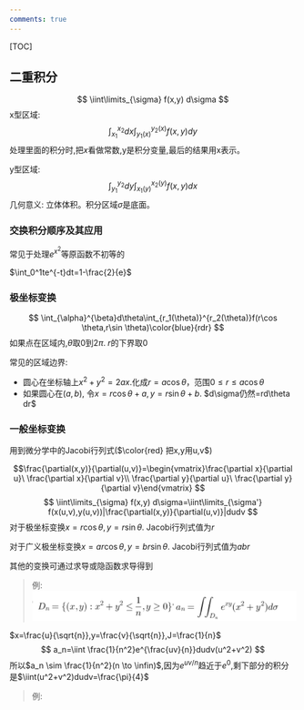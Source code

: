 ```yaml
---
comments: true
---
```

[TOC]

## 二重积分
$$
\iint\limits_{\sigma} f(x,y) d\sigma
$$
x型区域: 
$$
\int_{x_1}^{x_2}dx\int_{y_1(x)}^{y_2(x)}f(x,y)dy
$$
处理里面的积分时,把$x$看做常数,y是积分变量,最后的结果用x表示。

y型区域: 
$$
\int_{y_1}^{y_2}dy\int_{x_1(y)}^{x_2(y)}f(x,y)dx
$$
几何意义: 立体体积。积分区域$\sigma$是底面。

### 交换积分顺序及其应用

常见于处理$e^{x^2}$等原函数不初等的



$\int_0^1te^{-t}dt=1-\frac{2}{e}$

### 极坐标变换

$$
\int_{\alpha}^{\beta}d\theta\int_{r_1(\theta)}^{r_2(\theta)}f(r\cos \theta,r\sin \theta)\color{blue}{rdr}
$$
如果点在区域内,$\theta$取0到$2\pi$. $r$的下界取0

常见的区域边界: 

- 圆心在坐标轴上$x^2+y^2=2ax$.化成$r=a\cos \theta$，范围$0\leq r \leq a\cos \theta$
- 如果圆心在$(a,b)$, 令$x=r\cos\theta+a,y=r\sin \theta+b$. $d\sigma仍然=rd\theta dr$

### 一般坐标变换

用到微分学中的Jacobi行列式($\color{red} 把x,y用u,v$)

$$\frac{\partial(x,y)}{\partial(u,v)}=\begin{vmatrix}\frac{\partial x}{\partial u}\ \frac{\partial x}{\partial v}\\ \frac{\partial y}{\partial u}\ \frac{\partial y}{\partial v}\end{vmatrix}
$$
$$
\iint\limits_{\sigma} f(x,y) d\sigma=\iint\limits_{\sigma'} f(x(u,v),y(u,v))|\frac{\partial(x,y)}{\partial(u,v)}|dudv
$$
对于极坐标变换$x=r\cos\theta,y=r\sin\theta$. Jacobi行列式值为$r$

对于广义极坐标变换$x=ar\cos\theta,y=br\sin\theta$. Jacobi行列式值为$abr$

其他的变换可通过求导或隐函数求导得到

>例:
![8ed6ca7ad426aed2a9a9c4708d2bb0c2.png](../../../_resources/8ed6ca7ad426aed2a9a9c4708d2bb0c2.png)

$x=\frac{u}{\sqrt{n}},y=\frac{v}{\sqrt{n}},J=\frac{1}{n}$
$$
a_n=\iint \frac{1}{n^2}e^{\frac{uv}{n}}dudv(u^2+v^2)
$$
所以$a_n \sim \frac{1}{n^2}(n \to \infin)$,因为$e^{uv/n}$趋近于$e^0$,剩下部分的积分是$\iint(u^2+v^2)dudv=\frac{\pi}{4}$

> 例:
